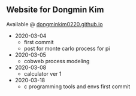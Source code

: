 ## Website for Dongmin Kim

Available @ [dongminkim0220.github.io](https://dongminkim0220.github.io/)

- 2020-03-04
  - first commit
  - post for monte carlo process for pi
- 2020-03-05
  - cobweb process modeling
- 2020-03-08
  - calculator ver 1
- 2020-03-18
  - c programming tools and envs first commit
